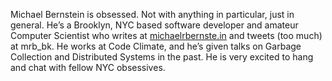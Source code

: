 Michael Bernstein is obsessed. Not with anything in particular, just in general. He’s a Brooklyn, NYC based software developer and amateur Computer Scientist who writes at [michaelrbernste.in](http://michaelrbernste.in/) and tweets (too much) at mrb_bk. He works at Code Climate, and he’s given talks on Garbage Collection and Distributed Systems in the past. He is very excited to hang and chat with fellow NYC obsessives.
